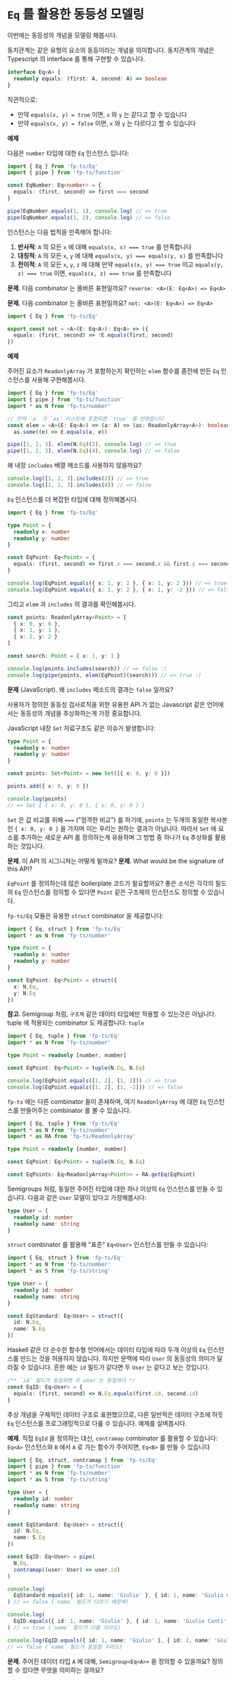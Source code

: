 # `Eq` 를 활용한 동등성 모델링

이번에는 동등성의 개념을 모델링 해봅시다.

동치관계는 같은 유형의 요소의 동등이라는 개념을 의미합니다. 동치관계의 개념은 Typescript 의 interface 를 통해 구현할 수 있습니다.

```typescript
interface Eq<A> {
  readonly equals: (first: A, second: A) => boolean
}
```

직관적으로:

- 만약 `equals(x, y) = true` 이면, `x` 와 `y` 는 같다고 할 수 있습니다
- 만약 `equals(x, y) = false` 이면, `x` 와 `y` 는 다르다고 할 수 있습니다

**예제**

다음은 `number` 타입에 대한 `Eq` 인스턴스 입니다:

```typescript
import { Eq } from 'fp-ts/Eq'
import { pipe } from 'fp-ts/function'

const EqNumber: Eq<number> = {
  equals: (first, second) => first === second
}

pipe(EqNumber.equals(1, 1), console.log) // => true
pipe(EqNumber.equals(1, 2), console.log) // => false
```

인스턴스는 다음 법칙을 만족해야 합니다:

1. **반사적**: `A` 의 모든 `x` 에 대해 `equals(x, x) === true` 를 만족합니다
2. **대칭적**: `A` 의 모든 `x`, `y` 에 대해 `equals(x, y) === equals(y, x)` 를 만족합니다
3. **전이적**: `A` 의 모든 `x`, `y`, `z` 에 대해 만약 `equals(x, y) === true` 이고 `equals(y, z) === true` 이면, `equals(x, z) === true` 를 만족합니다

**문제**. 다음 combinator 는 올바른 표현일까요? `reverse: <A>(E: Eq<A>) => Eq<A>`

**문제**. 다음 combinator 는 올바른 표현일까요? `not: <A>(E: Eq<A>) => Eq<A>`

```typescript
import { Eq } from 'fp-ts/Eq'

export const not = <A>(E: Eq<A>): Eq<A> => ({
  equals: (first, second) => !E.equals(first, second)
})
```

**예제**

주어진 요소가 `ReadonlyArray` 가 포함하는지 확인하는 `elem` 함수를 좀전에 만든 `Eq` 인스턴스를 사용해 구현해봅시다.

```typescript
import { Eq } from 'fp-ts/Eq'
import { pipe } from 'fp-ts/function'
import * as N from 'fp-ts/number'

// 만약 `a` 가 `as` 리스트에 포함되면 `true` 를 반환합니다
const elem = <A>(E: Eq<A>) => (a: A) => (as: ReadonlyArray<A>): boolean =>
  as.some((e) => E.equals(a, e))

pipe([1, 2, 3], elem(N.Eq)(2), console.log) // => true
pipe([1, 2, 3], elem(N.Eq)(4), console.log) // => false
```

왜 내장 `includes` 배열 메소드를 사용하지 않을까요?

```typescript
console.log([1, 2, 3].includes(2)) // => true
console.log([1, 2, 3].includes(4)) // => false
```

`Eq` 인스턴스를 더 복잡한 타입에 대해 정의해봅시다.

```typescript
import { Eq } from 'fp-ts/Eq'

type Point = {
  readonly x: number
  readonly y: number
}

const EqPoint: Eq<Point> = {
  equals: (first, second) => first.x === second.x && first.y === second.y
}

console.log(EqPoint.equals({ x: 1, y: 2 }, { x: 1, y: 2 })) // => true
console.log(EqPoint.equals({ x: 1, y: 2 }, { x: 1, y: -2 })) // => false
```

그리고 `elem` 과 `includes` 의 결과를 확인해봅시다.

```typescript
const points: ReadonlyArray<Point> = [
  { x: 0, y: 0 },
  { x: 1, y: 1 },
  { x: 2, y: 2 }
]

const search: Point = { x: 1, y: 1 }

console.log(points.includes(search)) // => false :(
console.log(pipe(points, elem(EqPoint)(search))) // => true :)
```

**문제** (JavaScript). 왜 `includes` 메소드의 결과는 `false` 일까요?

사용자가 정의한 동등성 검사로직을 위한 유용한 API 가 없는 Javascript 같은 언어에서는 동등성의 개념을 추상화하는게 가장 중요합니다.

JavaScript 내장 `Set` 자료구조도 같은 이슈가 발생합니다:

```typescript
type Point = {
  readonly x: number
  readonly y: number
}

const points: Set<Point> = new Set([{ x: 0, y: 0 }])

points.add({ x: 0, y: 0 })

console.log(points)
// => Set { { x: 0, y: 0 }, { x: 0, y: 0 } }
```

`Set` 은 값 비교를 위해 `===` ("엄격한 비교") 를 하기에, `points` 는 두개의 동일한 복사본인 `{ x: 0, y: 0 }` 을 가지며 이는 우리는 원하는 결과가 아닙니다. 따라서 `Set` 에 요소를 추가하는 새로운 API 를 정의하는게 유용하며 그 방법 중 하나가 `Eq` 추상화를 활용하는 것입니다.

**문제**. 이 API 의 시그니쳐는 어떻게 될까요?
**문제**. What would be the signature of this API?

`EqPoint` 를 정의하는데 많은 boilerplate 코드가 필요할까요? 좋은 소식은 각각의 필드의 `Eq` 인스턴스를 정의할 수 있다면 `Point` 같은 구조체의 인스턴스도 정의할 수 있습니다.

`fp-ts/Eq` 모듈은 유용한 `struct` combinator 을 제공합니다:

```typescript
import { Eq, struct } from 'fp-ts/Eq'
import * as N from 'fp-ts/number'

type Point = {
  readonly x: number
  readonly y: number
}

const EqPoint: Eq<Point> = struct({
  x: N.Eq,
  y: N.Eq
})
```

**참고**. Semigroup 처럼, `구조체` 같은 데이터 타입에만 적용할 수 있는것은 아닙니다. tuple 에 적용되는 combinator 도 제공합니다: `tuple`

```typescript
import { Eq, tuple } from 'fp-ts/Eq'
import * as N from 'fp-ts/number'

type Point = readonly [number, number]

const EqPoint: Eq<Point> = tuple(N.Eq, N.Eq)

console.log(EqPoint.equals([1, 2], [1, 2])) // => true
console.log(EqPoint.equals([1, 2], [1, -2])) // => false
```

`fp-ts` 에는 다른 combinator 들이 존재하며, 여기 `ReadonlyArray` 에 대한 `Eq` 인스턴스를 만들어주는 combinator 를 볼 수 있습니다.

```typescript
import { Eq, tuple } from 'fp-ts/Eq'
import * as N from 'fp-ts/number'
import * as RA from 'fp-ts/ReadonlyArray'

type Point = readonly [number, number]

const EqPoint: Eq<Point> = tuple(N.Eq, N.Eq)

const EqPoints: Eq<ReadonlyArray<Point>> = RA.getEq(EqPoint)
```

Semigroups 처럼, 동일한 주어진 타입에 대한 하나 이상의 `Eq` 인스턴스를 만들 수 있습니다. 다음과 같은 `User` 모델이 있다고 가정해봅시다:

```typescript
type User = {
  readonly id: number
  readonly name: string
}
```

`struct` combinator 를 활용해 "표준" `Eq<User>` 인스턴스를 만들 수 있습니다:

```typescript
import { Eq, struct } from 'fp-ts/Eq'
import * as N from 'fp-ts/number'
import * as S from 'fp-ts/string'

type User = {
  readonly id: number
  readonly name: string
}

const EqStandard: Eq<User> = struct({
  id: N.Eq,
  name: S.Eq
})
```

Haskell 같은 더 순수한 함수형 언어에서는 데이터 타입에 따라 두개 이상의 `Eq` 인스턴스를 만드는 것을 허용하지 않습니다. 하지만 문맥에 따라 `User` 의 동등성의 의미가 달라질 수 있습니다. 흔한 예는 `id` 필드가 같다면 두 `User` 는 같다고 보는 것입니다.

```typescript
/** `id` 필드가 동일하면 두 user 는 동일하다 */
const EqID: Eq<User> = {
  equals: (first, second) => N.Eq.equals(first.id, second.id)
}
```

추상 개념을 구체적인 데이터 구조로 표현했으므로, 다른 일반적은 데이터 구조에 하듯 `Eq` 인스턴스를 프로그래밍적으로 다룰 수 있습니다. 예제를 살벼봅시다.

**예제**. 직접 `EqId` 을 정의하는 대신, `contramap` combinator 를 활용할 수 있습니다: `Eq<A>` 인스턴스와 `B` 에서 `A` 로 가는 함수가 주어지면, `Eq<B>` 를 만들 수 있습니다

```typescript
import { Eq, struct, contramap } from 'fp-ts/Eq'
import { pipe } from 'fp-ts/function'
import * as N from 'fp-ts/number'
import * as S from 'fp-ts/string'

type User = {
  readonly id: number
  readonly name: string
}

const EqStandard: Eq<User> = struct({
  id: N.Eq,
  name: S.Eq
})

const EqID: Eq<User> = pipe(
  N.Eq,
  contramap((user: User) => user.id)
)

console.log(
  EqStandard.equals({ id: 1, name: 'Giulio' }, { id: 1, name: 'Giulio Canti' })
) // => false (`name` 필드가 다르기 때문에)

console.log(
  EqID.equals({ id: 1, name: 'Giulio' }, { id: 1, name: 'Giulio Canti' })
) // => true (`name` 필드가 다를 지라도)

console.log(EqID.equals({ id: 1, name: 'Giulio' }, { id: 2, name: 'Giulio' }))
// => false (`name` 필드가 동일할 지라도)
```

**문제**. 주어진 데이터 타입 `A` 에 대해, `Semigroup<Eq<A>>` 을 정의할 수 있을까요? 정의할 수 있다면 무엇을 의미하는 걸까요?
